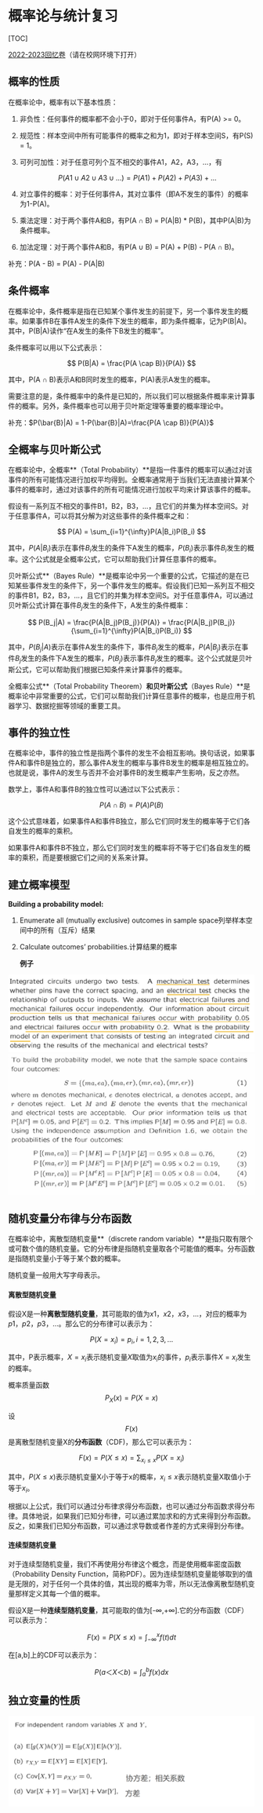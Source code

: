 # 概率论与统计复习
[TOC]


[2022-2023回忆卷](https://www.cc98.org/topic/5533411)（请在校网环境下打开）

## 概率的性质

在概率论中，概率有以下基本性质：

1.  非负性：任何事件的概率都不会小于0，即对于任何事件A，有P(A) >= 0。
2.  规范性：样本空间中所有可能事件的概率之和为1，即对于样本空间S，有P(S) = 1。
3.  可列可加性：对于任意可列个互不相交的事件A1，A2，A3，…，有
    
    $$
    P(A1 ∪ A2 ∪ A3 ∪ ...) = P(A1) + P(A2) + P(A3) + ...
    $$
    
4.  对立事件的概率：对于任何事件A，其对立事件（即A不发生的事件）的概率为1-P(A)。
5.  乘法定理：对于两个事件A和B，有P(A ∩ B) = P(A|B) * P(B)，其中P(A|B)为条件概率。
6.  加法定理：对于两个事件A和B，有P(A ∪ B) = P(A) + P(B) - P(A ∩ B)。

补充：P(A - B) = P(A) - P(A|B)

## 条件概率

在概率论中，条件概率是指在已知某个事件发生的前提下，另一个事件发生的概率。如果事件B在事件A发生的条件下发生的概率，即为条件概率，记为P(B|A)。其中，P(B|A)读作“在A发生的条件下B发生的概率”。

条件概率可以用以下公式表示：

$$
P(B|A) = \frac{P(A \cap B)}{P(A)}
$$

其中，P(A ∩ B)表示A和B同时发生的概率，P(A)表示A发生的概率。

需要注意的是，条件概率中的条件是已知的，所以我们可以根据条件概率来计算事件的概率。另外，条件概率也可以用于贝叶斯定理等重要的概率理论中。

补充：$P(\bar{B}|A) = 1-P(\bar{B}|A)=\frac{P(A \cap B)}{P(A)}$

## 全概率与贝叶斯公式

在概率论中，全概率**（Total Probability）**是指一件事件的概率可以通过对该事件的所有可能情况进行加权平均得到。全概率通常用于当我们无法直接计算某个事件的概率时，通过对该事件的所有可能情况进行加权平均来计算该事件的概率。

假设有一系列互不相交的事件B1，B2，B3，…，且它们的并集为样本空间S。对于任意事件A，可以将其分解为对这些事件的条件概率之和：

$$
P(A) = \sum_{i=1}^{\infty}P(A|B_i)P(B_i)
$$

其中，$P(A|B_i)$表示在事件$B_i$发生的条件下A发生的概率，$P(B_i)$表示事件$B_i$发生的概率。这个公式就是全概率公式，它可以帮助我们计算任意事件的概率。

贝叶斯公式**（Bayes Rule）**是概率论中另一个重要的公式，它描述的是在已知某些事件发生的条件下，另一个事件发生的概率。假设我们已知一系列互不相交的事件B1，B2，B3，…，且它们的并集为样本空间S。对于任意事件A，可以通过贝叶斯公式计算在事件$B_j$发生的条件下，A发生的条件概率：

$$
P(B_j|A) = \frac{P(A|B_j)P(B_j)}{P(A)} = \frac{P(A|B_j)P(B_j)}{\sum_{i=1}^{\infty}P(A|B_i)P(B_i)}
$$

其中，$P(B_j|A)$表示在事件A发生的条件下，事件$B_j$发生的概率，$P(A|B_j)$表示在事件$B_j$发生的条件下A发生的概率，$P(B_j)$表示事件$B_j$发生的概率。这个公式就是贝叶斯公式，它可以帮助我们根据已知条件来计算事件的概率。

全概率公式**（Total Probability Theorem）**和贝叶斯公式**（Bayes Rule）**是概率论中非常重要的公式，它们可以帮助我们计算任意事件的概率，也是应用于机器学习、数据挖掘等领域的重要工具。

## 事件的独立性

在概率论中，事件的独立性是指两个事件的发生不会相互影响。换句话说，如果事件A和事件B是独立的，那么事件A发生的概率与事件B发生的概率是相互独立的。也就是说，事件A的发生与否并不会对事件B的发生概率产生影响，反之亦然。

数学上，事件A和事件B的独立性可以通过以下公式表示：

$$
P(A \cap B) = P(A)P(B)
$$

这个公式意味着，如果事件A和事件B独立，那么它们同时发生的概率等于它们各自发生的概率的乘积。

如果事件A和事件B不独立，那么它们同时发生的概率将不等于它们各自发生的概率的乘积，而是要根据它们之间的关系来计算。

## 建立概率模型

**Building a probability model:**

1.  Enumerate all (mutually exclusive) outcomes in sample space列举样本空间中的所有（互斥）结果
    
2.  Calculate outcomes’ probabilities.计算结果的概率
    
    **例子**
    

 ![92ddda66cac695a0480c990b5ea20b14.png](../_resources/92ddda66cac695a0480c990b5ea20b14.png)
 ![83781e79f7a87ea0bc6f63da378efba9.png](../_resources/83781e79f7a87ea0bc6f63da378efba9.png)

## 随机变量分布律与分布函数

在概率论中，离散型随机变量**（discrete random variable）**是指只取有限个或可数个值的随机变量。它的分布律是指随机变量取各个可能值的概率。分布函数是指随机变量小于等于某个数的概率。

随机变量一般用大写字母表示。

#### 离散型随机变量

假设X是一种**离散型随机变量**，其可能取的值为$x1，x2，x3，...，$对应的概率为$p1，p2，p3，...$。那么它的分布律可以表示为：

$$
P(X=x_i) = p_i, i=1,2,3,...
$$

其中，P表示概率，$X=x_i$表示随机变量$X$取值为$x_i$的事件，$p_i$表示事件$X=x_i$发生的概率。

概率质量函数$$P_X(x)=P(X=x)$$

设$$F(x)$$是离散型随机变量X的**分布函数**（CDF)，那么它可以表示为：

$$
F(x) = P(X \leq x) = \sum_{x_i \leq x}P(X=x_i)
$$

其中，$P(X≤x)$表示随机变量X小于等于x的概率，$x_i≤x$表示随机变量X取值小于等于$x_i$。

根据以上公式，我们可以通过分布律求得分布函数，也可以通过分布函数求得分布律。具体地说，如果我们已知分布律，可以通过累加求和的方式来得到分布函数。反之，如果我们已知分布函数，可以通过求导数或者作差的方式来得到分布律。

#### 连续型随机变量

对于连续型随机变量，我们不再使用分布律这个概念，而是使用概率密度函数（Probability Density Function，简称PDF）。因为连续型随机变量能够取到的值是无限的，对于任何一个具体的值，其出现的概率为零，所以无法像离散型随机变量那样定义其每一个值的概率。

假设X是一种**连续型随机变量**，其可能取的值为\[-∞,+∞\].它的分布函数（CDF）可以表示为：

$$
F(x) = P(X ≤ x) = ∫_{-∞}^{x} f(t) dt
$$

在\[a,b\]上的CDF可以表示为：

$$
P(a ＜X ＜ b) = ∫_{a}^{b} f(x) dx
$$



## 独立变量的性质
![dce472f80120e01fdef1a6f8e26646a4.png](../_resources/dce472f80120e01fdef1a6f8e26646a4.png)